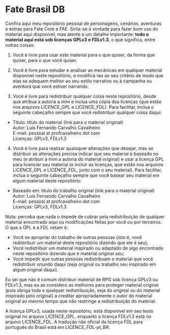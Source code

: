 # Fate Brasil DB
Confira aqui meu repositório pessoal de personagens, cenários, aventuras e extras para Fate Core e FAE. Sinta-se à vontade para fazer bom uso do material aqui disponível, mas atente a um detalhe importante: **todo o material aqui está sob licenças GPLv3 e FDLv1.3**, o que significa, entre outras coisas:

1. Você é livre para usar este material para o que quiser, da forma que quiser, para o que você quiser.

2. Você é livre para estudar e analisar as mecânicas em qualquer material disponível neste repositório, e modificá-las ao seu critério de modo que elas se adequem melhor ao seu estilo narrativo ou à campanha ou aventura que você estiver narrando.

3. Você é livre para redistribuir qualquer coisa neste repositório, desde que atribua a autoria a mim e inclua uma cópia dsa licenças (que estão nos arquivos LICENCE_GPL e LICENCE_FDL). Para facilitar, inclua o seguinte cabeçalho sempre que você redistribuir qualquer coisa daqui:
  * Título: título do material (link para o material original)  
  Autor: Luís Fernando Carvalho Cavalheiro  
  E-mail: pessoal at profcavalheiro dot com  
  Licenças: GPLv3, FDLv1.3

4. Você é livre para realizar quaisquer alterações que desejar, mas se distribuir as alterações precisa indicar que seu material é baseado no meu (e atribuir a mim a autoria do material original) e usar a licença GPL para licenciar seu material (e incluir as licenças, que estão nos arquivos LICENCE_GPL e LICENCE_FDL, junto com o seu material). Para facilitar, inclua o seguinte cabeçalho sempre que você basear seu material em algum material deste repositório:
  * Baseado em: título do trabalho original (link para o material original)  
  Autor: Luís Fernando Carvalho Cavalheiro  
  E-mail: pessoal at profcavalheiro dot com  
  Licenças: GPLv3, FDLv1.3

Nota: perceba que nada o impede de cobrar pela redistribuição de qualquer material encontrado aqui ou modificações feitas por você ou por terceiros. O que a GPL e a FDL vetam é:

* Você se apropriar do trabalho de outras pessoas (isto é, você redistribuir um material deste repositório dizendo que ele é seu);
* Você redistribuir um material inspirado ou adaptado de algo encontrado neste repositório dizendo que é material original seu;
* Você impedir que outras pessoas redistribuam o material que você redistribuir oriundo daqui (seja original ou trabalho seu inspirado em algum original daqui).

Eu sei que não é comum distribuir material de RPG sob licença GPLv3 ou FDLv1.3, mas eu as considero as melhores para proteger material original (pois obriga toda e qualquer redistribuição, seja do original ou do material inspirado pelo original) a creditar apropriadamente o autor do material original ao mesmo tempo que não restringe a redistribuição do material.

A licença GPLv3, usada neste repositório, está disponível em seu texto original no arquivo LICENCE_GPL, enquanto a licença FDLv1.3 está no arquivo LICENCE_FDL. A tradução não oficial da licença FDL para português do Brasil está em LICENCE_FDL-pt_BR.
